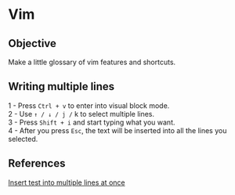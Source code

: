 # Vim

## Objective

Make a little glossary of vim features and shortcuts.

## Writing multiple lines

1 - Press `Ctrl + v` to enter into visual block mode.  
2 - Use `↑ / ↓ / j /` k to select multiple lines.  
3 - Press `Shift + i` and start typing what you want.  
4 - After you press `Esc`, the text will be inserted into all the lines you selected.  

## References
[Insert test into multiple lines at once](https://riptutorial.com/vim/example/7301/insert-text-into-multiple-lines-at-once)
